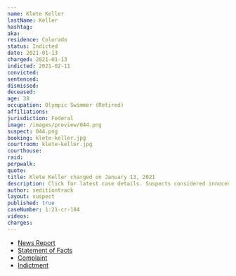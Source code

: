 ```yaml
---
name: Klete Keller
lastName: Keller
hashtag:
aka:
residence: Colorado
status: Indicted
date: 2021-01-13
charged: 2021-01-13
indicted: 2021-02-11
convicted: 
sentenced: 
dismissed: 
deceased:
age: 38
occupation: Olympic Swimmer (Retired)
affiliations:
jurisdiction: Federal
image: /images/preview/044.png
suspect: 044.png
booking: klete-keller.jpg
courtroom: klete-keller.jpg
courthouse:
raid:
perpwalk:
quote:
title: Klete Keller charged on January 13, 2021
description: Click for latest case details. Suspects considered innocent until proven guilty.
author: seditiontrack
layout: suspect
published: true
caseNumber: 1:21-cr-104
videos:
charges:
---
```

- [News Report](https://kdvr.com/news/local/former-olympic-swimmer-klete-keller-on-7-charges-tied-to-storming-the-us-capitol/)
- [Statement of Facts](https://www.justice.gov/opa/page/file/1354311/download)
- [Complaint](https://www.justice.gov/opa/page/file/1354311/download)
- [Indictment](https://www.justice.gov/usao-dc/case-multi-defendant/file/1371636/download)
